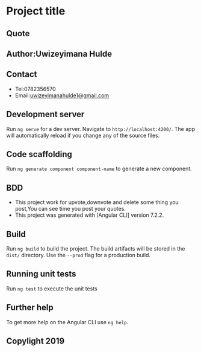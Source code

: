 # Project title
## Quote

## Author:Uwizeyimana Hulde

## Contact
* Tel:0782356570
* Email:uwizeyimanahulde1@gmail.com

## Development server
Run `ng serve` for a dev server. Navigate to `http://localhost:4200/`. The app will automatically reload if you change any of the source files.

## Code scaffolding
Run `ng generate component component-name` to generate a new component.

## BDD
* This project work for upvote,downvote and delete some thing you post,You can see time you post your quotes.
* This project was generated with [Angular CLI] version 7.2.2.

## Build
Run `ng build` to build the project. The build artifacts will be stored in the `dist/` directory. Use the `--prod` flag for a production build.

## Running unit tests
Run `ng test` to execute the unit tests

## Further help
To get more help on the Angular CLI use `ng help`.

## Copylight 2019
